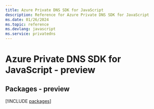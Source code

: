```yaml
---
title: Azure Private DNS SDK for JavaScript
description: Reference for Azure Private DNS SDK for JavaScript
ms.date: 01/26/2024
ms.topic: reference
ms.devlang: javascript
ms.service: privatedns
---
```

# Azure Private DNS SDK for JavaScript - preview
## Packages - preview
[!INCLUDE [packages](private-dns-index.md)]